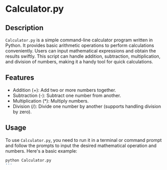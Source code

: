 # Calculator.py

## Description

`Calculator.py` is a simple command-line calculator program written in Python. It provides basic arithmetic operations to perform calculations conveniently. Users can input mathematical expressions and obtain the results swiftly. This script can handle addition, subtraction, multiplication, and division of numbers, making it a handy tool for quick calculations.

## Features

- Addition (+): Add two or more numbers together.
- Subtraction (-): Subtract one number from another.
- Multiplication (*): Multiply numbers.
- Division (/): Divide one number by another (supports handling division by zero).

## Usage

To use `Calculator.py`, you need to run it in a terminal or command prompt and follow the prompts to input the desired mathematical operation and numbers. Here's a basic example:

```bash
python Calculator.py
'''
